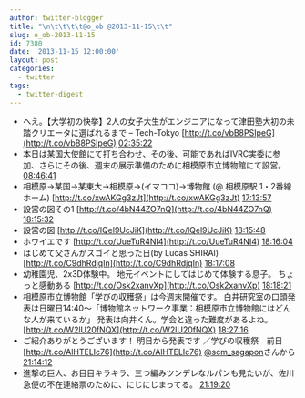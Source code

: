 ```yaml
---
author: twitter-blogger
title: "\n\t\t\t\t@o_ob @2013-11-15\t\t"
slug: o_ob-2013-11-15
id: 7380
date: '2013-11-15 12:00:00'
layout: post
categories:
  - twitter
tags:
  - twitter-digest
---
```


*   へえ。【大学初の快挙】2人の女子大生がエンジニアになって津田塾大初の未踏クリエータに選ばれるまで – Tech-Tokyo [http://t.co/vbB8PSIpeG](http://t.co/vbB8PSIpeG) [02:35:22](http://twitter.com/o_ob/statuses/401040675350642688)
*   本日は某国大使館にて打ち合わせ、その後、可能であればIVRC実委に参加、さらにその後、週末の展示準備のために相模原市立博物館にて設営。 [08:46:41](http://twitter.com/o_ob/statuses/401134119024726016)
*   相模原→某国→某東大→相模原→(イマココ)→博物館 (@ 相模原駅 1・2番線ホーム) [http://t.co/xwAKGg3zJt](http://t.co/xwAKGg3zJt) [17:13:57](http://twitter.com/o_ob/statuses/401261776081539072)
*   設営の図その1 [http://t.co/4bN44ZO7nQ](http://t.co/4bN44ZO7nQ) [18:15:32](http://twitter.com/o_ob/statuses/401277277490532353)
*   設営の図 [http://t.co/lQel9UcJiK](http://t.co/lQel9UcJiK) [18:15:48](http://twitter.com/o_ob/statuses/401277342095392769)
*   ホワイエです [http://t.co/UueTuR4NI4](http://t.co/UueTuR4NI4) [18:16:04](http://twitter.com/o_ob/statuses/401277411121041408)
*   はじめて父さんがスゴイと思った日(by Lucas SHIRAI) [http://t.co/C9dhRdjqIn](http://t.co/C9dhRdjqIn) [18:17:08](http://twitter.com/o_ob/statuses/401277679636209664)
*   幼稚園児、2x3D体験中。 地元イベントにしてはじめて体験する息子。 ちょっと感動ある [http://t.co/Osk2xanvXp](http://t.co/Osk2xanvXp) [18:18:21](http://twitter.com/o_ob/statuses/401277982171332608)
*   相模原市立博物館「学びの収穫祭」は今週末開催です。 白井研究室の口頭発表は日曜日14:40～「博物館ネットワーク事業：相模原市立博物館にはどんな人が来ているか」 発表は向井くん。学会と違った難度があるよね。 [http://t.co/W2lU20fNQX](http://t.co/W2lU20fNQX) [18:27:16](http://twitter.com/o_ob/statuses/401280228254687232)
*   ご紹介ありがとうございます！ 明日から発表です ／学びの収穫祭　前日 [http://t.co/AlHTELIc76](http://t.co/AlHTELIc76) [@scm_sagapon](http://twitter.com/scm_sagapon)さんから [21:14:12](http://twitter.com/o_ob/statuses/401322237971529728)
*   進撃の巨人、お目目キラキラ、三つ編みツンデレなルパンも見たいが、佐川急便の不在連絡票のために、にじにじまってる。 [21:19:20](http://twitter.com/o_ob/statuses/401323529519390720)